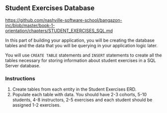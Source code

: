 
## Student Exercises Database

https://github.com/nashville-software-school/bangazon-inc/blob/master/book-1-orientation/chapters/STUDENT_EXERCISES_SQL.md

In this part of building your application, you will be creating the database tables and the data that you will be querying in your application logic later.

You will use `CREATE TABLE` statements and `INSERT` statements to create all the tables necessary for storing information about student exercises in a SQL Server database.

### Instructions
1. Create tables from each entity in the Student Exercises ERD.
1. Populate each table with data. You should have 2-3 cohorts, 5-10 students, 4-8 instructors, 2-5 exercises and each student should be assigned 1-2 exercises.
